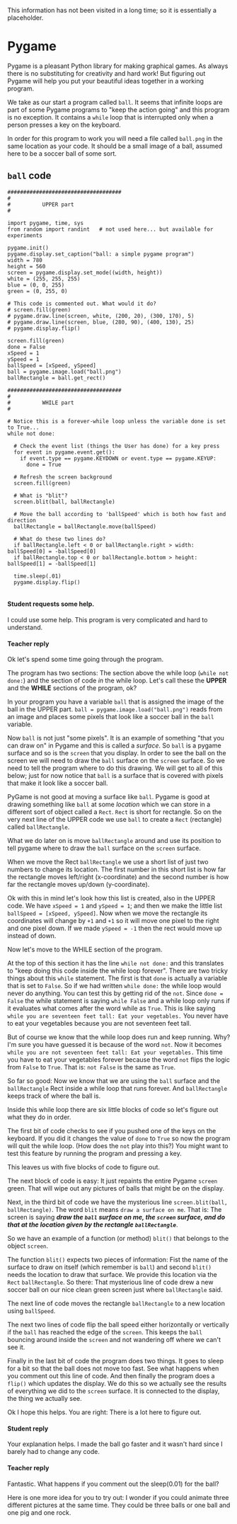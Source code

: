 This information has not been visited in a long time; so it is essentially a placeholder.


# Pygame


Pygame is a pleasant Python library for making graphical games. As always there is no substituting for creativity 
and hard work! But figuring out Pygame will help you put your beautiful ideas together in a working program. 


We take as our start a program called `ball`. It seems that infinite loops are part of some Pygame programs
to "keep the action going" and this program is no exception. It contains a `while` loop that is interrupted
only when a person presses a key on the keyboard.

In order for this program to work you will need a file called `ball.png` in the same location as your code. It
should be a small image of a ball, assumed here to be a soccer ball of some sort.


## `ball` code

```
####################################
#
#          UPPER part
#

import pygame, time, sys
from random import randint   # not used here... but available for experiments

pygame.init()
pygame.display.set_caption("ball: a simple pygame program")
width = 780
height = 560
screen = pygame.display.set_mode((width, height))
white = (255, 255, 255)
blue = (0, 0, 255)  
green = (0, 255, 0)   

# This code is commented out. What would it do?
# screen.fill(green)
# pygame.draw.line(screen, white, (200, 20), (300, 170), 5)
# pygame.draw.line(screen, blue, (280, 90), (400, 130), 25)
# pygame.display.flip()

screen.fill(green)
done = False
xSpeed = 1
ySpeed = 1
ballSpeed = [xSpeed, ySpeed]
ball = pygame.image.load("ball.png")
ballRectangle = ball.get_rect()

####################################
#
#          WHILE part
#

# Notice this is a forever-while loop unless the variable done is set to True...
while not done:

  # Check the event list (things the User has done) for a key press
  for event in pygame.event.get():
    if event.type == pygame.KEYDOWN or event.type == pygame.KEYUP:
      done = True
      
  # Refresh the screen background
  screen.fill(green)
  
  # What is "blit"?
  screen.blit(ball, ballRectangle)
  
  # Move the ball according to 'ballSpeed' which is both how fast and direction
  ballRectangle = ballRectangle.move(ballSpeed)
  
  # What do these two lines do?
  if ballRectangle.left < 0 or ballRectangle.right > width: ballSpeed[0] = -ballSpeed[0]
  if ballRectangle.top < 0 or ballRectangle.bottom > height: ballSpeed[1] = -ballSpeed[1]
  
  time.sleep(.01)
  pygame.display.flip()


```
#### Student requests some help. 


I could use some help. This program is very complicated and hard to understand. 


#### Teacher reply 


Ok let's spend some time going through the program.

The program has two sections: The section above the while loop (`while not done:`) and the section of code *in* the 
while loop. Let's call these the **UPPER** and the **WHILE** sections of the program, ok?


In your program you have a variable `ball` that is assigned the image of the ball in the UPPER part. 
`ball = pygame.image.load("ball.png")` reads from an image and places some pixels that look like a 
soccer ball in the `ball` variable. 


Now `ball` is not just "some pixels". It is an example of something "that you can draw on" 
in Pygame and this is called a *surface*. So `ball` is a pygame surface and so is the `screen` that you 
display. In order to see the ball on the screen we will need to draw the `ball` surface on the `screen` 
surface. So we need to tell the program where to do this drawing. We will get to all of this below; 
just for now notice that `ball` is a surface that is covered with pixels that make it look like 
a soccer ball.


PyGame is not good at moving a surface like `ball`. Pygame is good at drawing something like `ball`
at some *location* which we can store in a different sort of object called a `Rect`.
`Rect` is short for rectangle. So on the very next line of the UPPER code we use 
`ball` to create a `Rect` (rectangle) called `ballRectangle`. 


What we do later on is move `ballRectangle` around and use its position to tell 
pygame where to draw the `ball` surface on the `screen` surface. 


When we move the Rect `ballRectangle` we use a short list of just two numbers to change its 
location. The first number in this short list is how far the rectangle moves left/right (x-coordinate) 
and the second number is how far the rectangle moves up/down (y-coordinate).


Ok with this in mind let's look how this list is created, also in the UPPER code. We have `xSpeed = 1` and 
`ySpeed = 1`; and then we make the little list `ballSpeed = [xSpeed, ySpeed]`. Now when we move the rectangle 
its coordinates will change by `+1` and `+1` so it will move one pixel to the right and one pixel down. If we made 
`ySpeed = -1` then the rect would move up instead of down. 


Now let's move to the WHILE section of the program. 


At the top of this section it has the line `while not done:` and this translates to 
"keep doing this code inside the while loop forever". There are two tricky things 
about this `while` statement. The first is that `done` is actually a variable that is 
set to `False`. So if we had written `while done:` the while loop would never do anything. 
You can test this by getting rid of the `not`. Since `done = False` the while statement is 
saying `while False` and a while loop only runs if it evaluates what comes after the word 
while as `True`. This is like saying `while you are seventeen feet tall: Eat your vegetables.` 
You never have to eat your vegetables because you are not seventeen feet tall.


But of course we know that the while loop does run and keep running. Why? I'm sure you have guessed 
it is because of the word `not`. Now it becomes `while you are not seventeen feet tall: Eat your vegetables.` 
This time you have to eat your vegetables forever because the word `not` flips the logic from `False` to `True`. 
That is: `not False` is the same as `True`.


So far so good: Now we know that we are using the `ball` surface and the `ballRectangle` Rect inside a 
while loop that runs forever. And `ballRectangle` keeps track of where the ball is. 


Inside this while 
loop there are six little blocks of code so let's figure out what they do in order.


The first bit of code checks to see if you pushed one of the keys on the keyboard. 
If you did it changes the value of  `done` to `True` so now the program will quit the while loop. 
(How does the `not` play into this?) You might want to test this feature by running the program 
and pressing a key.


This leaves us with five blocks of code to figure out.


The next block of code is easy: It just repaints the entire Pygame `screen` green. That will wipe out 
any pictures of balls that might be on the display.


Next, in the third bit of code we have the mysterious line `screen.blit(ball, ballRectangle)`. 
The word `blit` means `draw a surface on me`. That is: The screen is saying ***draw the `ball` surface
on me, the `screen` surface, and do that at the location given by the rectangle `ballRectangle`***. 


So we have an example of a function (or method) `blit()` that belongs to the object `screen`. 


The function `blit()` expects two pieces of information: Fist the name of the surface to draw on itself 
(which remember is `ball`) and second `blit()` needs the location to draw that surface. We provide
this location via the `Rect` 
`ballRectangle`. So there: That mysterious line of code drew a new soccer ball on our nice 
clean green screen just where `ballRectangle` said.


The next line of code moves the rectangle `ballRectangle` to a new location using `ballSpeed`.


The next two lines of code flip the ball speed either horizontally or vertically if the `ball` 
has reached the edge of the `screen`. This keeps the `ball` bouncing around inside the `screen` 
and not wandering off where we can't see it.


Finally in the last bit of code the program does two things. It goes to sleep for a bit 
so that the ball does not move too fast. See what happens when you comment out this line 
of code. And then finally the program does a `flip()` which updates the display. We do this 
so we actually see the results of everything we did to the `screen` surface. It is connected
to the display, the thing we actually see.


Ok I hope this helps. You are right: There is a lot here to figure out.


#### Student reply

Your explanation helps. I made the ball go faster and it wasn't hard since I barely had to change any code.

#### Teacher reply

Fantastic. What happens if you comment out the sleep(0.01) for the ball?


Here is one more idea for you to try out: I wonder if you could animate three 
different pictures at the same time. They could be three balls or one ball and 
one pig and one rock.
